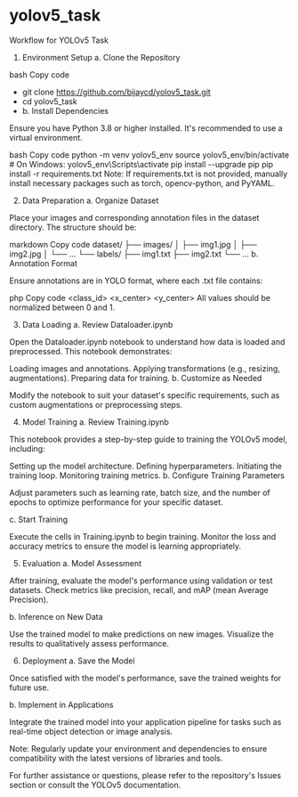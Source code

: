 # yolov5_task

Workflow for YOLOv5 Task
1. Environment Setup
a. Clone the Repository

bash
Copy code
- git clone https://github.com/bijaycd/yolov5_task.git
- cd yolov5_task
- b. Install Dependencies

Ensure you have Python 3.8 or higher installed. It's recommended to use a virtual environment.

bash
Copy code
python -m venv yolov5_env
source yolov5_env/bin/activate  # On Windows: yolov5_env\Scripts\activate
pip install --upgrade pip
pip install -r requirements.txt
Note: If requirements.txt is not provided, manually install necessary packages such as torch, opencv-python, and PyYAML.

2. Data Preparation
a. Organize Dataset

Place your images and corresponding annotation files in the dataset directory. The structure should be:

markdown
Copy code
dataset/
├── images/
│   ├── img1.jpg
│   ├── img2.jpg
│   └── ...
└── labels/
    ├── img1.txt
    ├── img2.txt
    └── ...
b. Annotation Format

Ensure annotations are in YOLO format, where each .txt file contains:

php
Copy code
<class_id> <x_center> <y_center> <width> <height>
All values should be normalized between 0 and 1.

3. Data Loading
a. Review Dataloader.ipynb

Open the Dataloader.ipynb notebook to understand how data is loaded and preprocessed. This notebook demonstrates:

Loading images and annotations.
Applying transformations (e.g., resizing, augmentations).
Preparing data for training.
b. Customize as Needed

Modify the notebook to suit your dataset's specific requirements, such as custom augmentations or preprocessing steps.

4. Model Training
a. Review Training.ipynb

This notebook provides a step-by-step guide to training the YOLOv5 model, including:

Setting up the model architecture.
Defining hyperparameters.
Initiating the training loop.
Monitoring training metrics.
b. Configure Training Parameters

Adjust parameters such as learning rate, batch size, and the number of epochs to optimize performance for your specific dataset.

c. Start Training

Execute the cells in Training.ipynb to begin training. Monitor the loss and accuracy metrics to ensure the model is learning appropriately.

5. Evaluation
a. Model Assessment

After training, evaluate the model's performance using validation or test datasets. Check metrics like precision, recall, and mAP (mean Average Precision).

b. Inference on New Data

Use the trained model to make predictions on new images. Visualize the results to qualitatively assess performance.

6. Deployment
a. Save the Model

Once satisfied with the model's performance, save the trained weights for future use.

b. Implement in Applications

Integrate the trained model into your application pipeline for tasks such as real-time object detection or image analysis.

Note: Regularly update your environment and dependencies to ensure compatibility with the latest versions of libraries and tools.

For further assistance or questions, please refer to the repository's Issues section or consult the YOLOv5 documentation.
